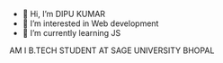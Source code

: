 - 👋 Hi, I’m DIPU KUMAR
- 👀 I’m interested in Web development
- 🌱 I’m currently learning JS

 AM I  B.TECH STUDENT AT  SAGE UNIVERSITY BHOPAL 
<!---
dipukumar404/dipukumar404 is a ✨ special ✨ repository because its `README.md` (this file) appears on your GitHub profile.
You can click the Preview link to take a look at your changes.
--->
